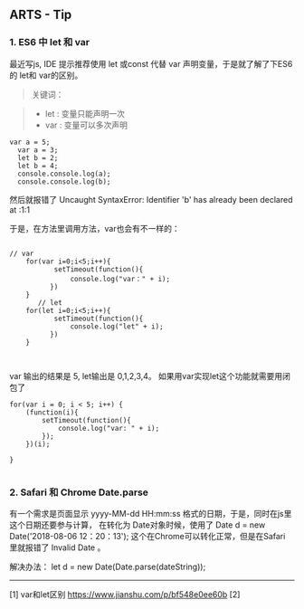 ## ARTS - Tip

### 1. ES6 中 let 和 var

最近写js, IDE 提示推荐使用 let 或const 代替 var 声明变量，于是就了解了下ES6的 let和 var的区别。

> 关键词：

> + let : 变量只能声明一次
> + var : 变量可以多次声明
> 

```
var a = 5;
  var a = 3;
  let b = 2;
  let b = 4;  
  console.console.log(a);
  console.console.log(b); 
```
然后就报错了 Uncaught SyntaxError: Identifier 'b' has already been declared
    at <anonymous>:1:1
    
    
于是，在方法里调用方法，var也会有不一样的：

```

// var
    for(var i=0;i<5;i++){
           setTimeout(function(){
               console.log("var：" + i);
          })
    }
       // let
    for(let i=0;i<5;i++){
           setTimeout(function(){
               console.log("let" + i);
          })
    }



```

var 输出的结果是 5, let输出是 0,1,2,3,4。
如果用var实现let这个功能就需要用闭包了

```
for(var i = 0; i < 5; i++) {
	(function(i){
		setTimeout(function(){
			console.log("var: " + i);
		});
	})(i);

}


```


### 2. Safari 和 Chrome Date.parse 
有一个需求是页面显示 yyyy-MM-dd HH:mm:ss 格式的日期，于是，同时在js里 这个日期还要参与计算， 在转化为 Date对象时候，使用了  Date d = new Date('2018-08-06 12：20：13'); 
这个在Chrome可以转化正常，但是在Safari 里就报错了 Invalid Date 。 


解决办法： let d = new Date(Date.parse(dateString));



---

[1] var和let区别 https://www.jianshu.com/p/bf548e0ee60b
[2]